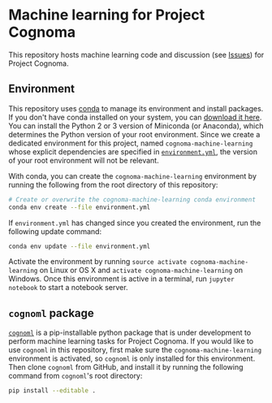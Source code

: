 # Machine learning for Project Cognoma

This repository hosts machine learning code and discussion (see [Issues](https://github.com/cognoma/machine-learning/issues)) for Project Cognoma.

## Environment

This repository uses [conda](http://conda.pydata.org/docs/ "Conda package management system and environment management system documentation") to manage its environment and install packages. If you don't have conda installed on your system, you can [download it here](http://conda.pydata.org/miniconda.html "Miniconda Homepage"). You can install the Python 2 or 3 version of Miniconda (or Anaconda), which determines the Python version of your root environment. Since we create a dedicated environment for this project, named `cognoma-machine-learning` whose explicit dependencies are specified in [`environment.yml`](environment.yml), the version of your root environment will not be relevant.

With conda, you can create the `cognoma-machine-learning` environment by running the following from the root directory of this repository:

```sh
# Create or overwrite the cognoma-machine-learning conda environment
conda env create --file environment.yml
```

If `environment.yml` has changed since you created the environment, run the following update command:

```sh
conda env update --file environment.yml
```

Activate the environment by running `source activate cognoma-machine-learning` on Linux or OS X and `activate cognoma-machine-learning` on Windows. Once this environment is active in a terminal, run `jupyter notebook` to start a notebook server.

## `cognoml` package

[`cognoml`](https://github.com/cognoma/cognoml) is a pip-installable python package that is under development to perform machine learning tasks for Project Cognoma. If you would like to use `cognoml` in this repository, first make sure the `cognoma-machine-learning` environment is activated, so `cognoml` is only installed for this environment. Then clone `cognoml` from GitHub, and install it by running the following command from `cognoml`'s root directory:

```sh
pip install --editable .
```
